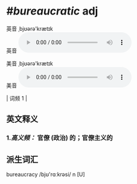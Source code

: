 # ***\#bureaucratic*** adj
英音 ˌbjʊərə'krætɪk  
英音
<audio src="./media/bureaucratic-B.aac" controls="controls"></audio>

美音 ˌbjʊərə'krætɪk  
美音
<audio src="./media/bureaucratic.aac" controls="controls"></audio>



| 词频 1 |  

英文释义
---
### 1.*高义频：* **官僚 (政治) 的；官僚主义的**  


派生词汇
---
bureaucracy /bjʊ'rɑːkrəsi/ n [U]  

